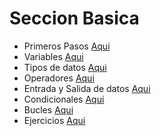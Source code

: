 
# Seccion Basica

* Primeros Pasos [Aqui](./primeros_pasos.md)
* Variables [Aqui](./variables.md)
* Tipos de datos [Aqui](./tipos_de_datos.md)
* Operadores [Aqui](./operadores.md)
* Entrada y Salida de datos [Aqui](./ioput_datos.md)
* Condicionales [Aqui](./condicionales.md)
* Bucles [Aqui](./bucles.md)
* Ejercicios [Aqui](./ejercicios.md)